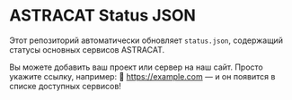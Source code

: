 # ASTRACAT Status JSON

Этот репозиторий автоматически обновляет `status.json`, содержащий статусы основных сервисов ASTRACAT.

Вы можете добавить ваш проект или сервер на наш сайт. Просто укажите ссылку, например:
🔗 https://example.com — и он появится в списке доступных сервисов!


